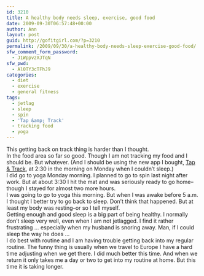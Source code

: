 ```yaml
---
id: 3210
title: A healthy body needs sleep, exercise, good food
date: 2009-09-30T06:57:48+00:00
author: Ann
layout: post
guid: http://gofitgirl.com/?p=3210
permalink: /2009/09/30/a-healthy-body-needs-sleep-exercise-good-food/
sfw_comment_form_password:
  - J1WppvzXJTqN
sfw_pwd:
  - Al0TY3cTFhJ9
categories:
  - diet
  - exercise
  - general fitness
tags:
  - jetlag
  - sleep
  - spin
  - 'Tap &amp; Track'
  - tracking food
  - yoga
---
```

This getting back on track thing is harder than I thought.  
In the food area so far so good. Though I am not tracking my food and I should be. But whatever. (And I should be using the new app I bought, [Tap & Track](http://www.macworld.com/appguide/app.html?id=79923&expand=false), at 2:30 in the morning on Monday when I couldn&#8217;t sleep.)  
I did go to yoga Monday morning. I planned to go to spin last night after work. But at about 3:30 I hit the mat and was seriously ready to go home&#8211;though I stayed for almost two more hours.  
I was going to go to yoga this morning. But when I was awake before 5 a.m. I thought I better try to go back to sleep. Don&#8217;t think that happened. But at least my body was resting&#8211;or so I tell myself.  
Getting enough and good sleep is a big part of being healthy. I normally don&#8217;t sleep very well, even when I am not jetlagged. I find it rather frustrating &#8230; especially when my husband is snoring away. Man, if I could sleep the way he does &#8230;  
I do best with routine and I am having trouble getting back into my regular routine. The funny thing is usually when we travel to Europe I have a hard time adjusting when we get there. I did much better this time. And when we return it only takes me a day or two to get into my routine at home. But this time it is taking longer.